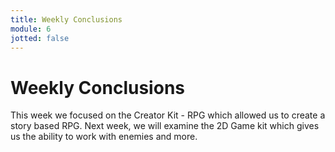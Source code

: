 ```yaml
---
title: Weekly Conclusions
module: 6
jotted: false
---
```


# Weekly Conclusions

This week we focused on the Creator Kit - RPG which allowed us to create a story based RPG.  Next week, we will examine the 2D Game kit which gives us the ability to work with enemies and more.